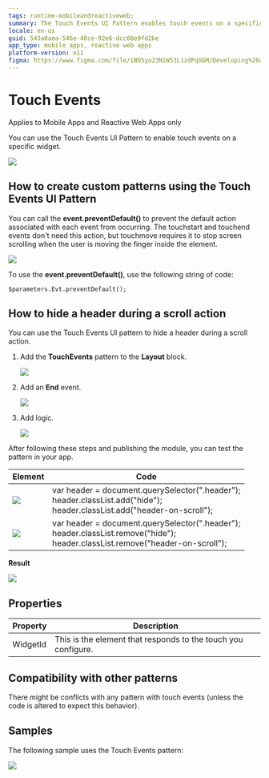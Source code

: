 ```yaml
---
tags: runtime-mobileandreactiveweb;  
summary: The Touch Events UI Pattern enables touch events on a specific widget.
locale: en-us
guid: 543a0aea-546e-48ce-92e6-dcc08e9fd2be
app_type: mobile apps, reactive web apps
platform-version: o11
figma: https://www.figma.com/file/iBD5yo23NiW53L1zdPqGGM/Developing%20an%20Application?node-id=222:10
---
```


# Touch Events

<div class="info" markdown="1">

Applies to Mobile Apps and Reactive Web Apps only

</div>

You can use the Touch Events UI Pattern to enable touch events on a specific widget.

![](images/touch_events_utilities.png)

## How to create custom patterns using the Touch Events UI Pattern

You can call the **event.preventDefault()** to prevent the default action associated with each event from occurring. The touchstart and touchend events don't need this action, but touchmove requires it to stop screen scrolling when the user is moving the finger inside the element.

![](images/touch_events_custom_patterns.png)

To use the **event.preventDefault()**, use the following string of code:

`$parameters.Evt.preventDefault();`

## How to hide a header during a scroll action

You can use the Touch Events UI pattern to hide a header during a scroll action.

1. Add the **TouchEvents** pattern to the **Layout** block.

    ![](images/touch_events_layour.png)

1. Add an **End** event.

    ![](images/add_end_event.png)

1. Add logic.

    ![](images/touch_events_logic.png)

After following these steps and publishing the module, you can test the pattern in your app.

| Element | Code |
|---|---|
|![](images/JS_hide.png) |  var header = document.querySelector(".header");<br/>header.classList.add("hide");<br/>header.classList.add("header-on-scroll"); |
|![](images/JS_show.png) |  var header = document.querySelector(".header");<br/>header.classList.remove("hide");<br/>header.classList.remove("header-on-scroll"); | 
  
**Result**

![](images/TouchEvents_EndResult.gif)

## Properties

|**Property** | **Description** |
|---|---| 
| WidgetId | This is the element that responds to the touch you configure.| 

## Compatibility with other patterns

There might be conflicts with any pattern with touch events (unless the code is altered to expect this behavior).

## Samples

The following sample uses the Touch Events pattern:

![](images/TouchEvents-Sample-1.png)
